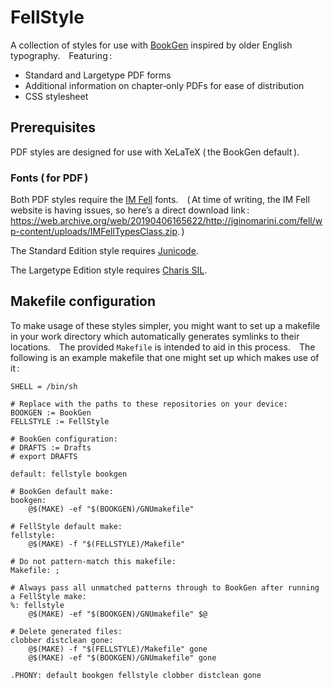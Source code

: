 # FellStyle

A collection of styles for use with [BookGen](https://github.com/marrus-sh/BookGen/) inspired by older English typography. Featuring :

+ Standard and Largetype PDF forms
+ Additional information on chapter­‑only PDFs for ease of distribution
+ CSS stylesheet

## Prerequisites

PDF styles are designed for use with XeLaTeX ( the BookGen default ).

### Fonts ( for PDF )

Both PDF styles require the [IM Fell](https://iginomarini.com/fell/the-revival-fonts/) fonts. ( At time of writing, the IM Fell website is having issues, so hereʼs a direct download link : <https://web.archive.org/web/20190406165622/http://iginomarini.com/fell/wp-content/uploads/IMFellTypesClass.zip>. )

The Standard Edition style requires [Junicode](http://junicode.sourceforge.net/).

The Largetype Edition style requires [Charis SIL](https://software.sil.org/charis/).

## Makefile configuration

To make usage of these styles simpler, you might want to set up a makefile in your work directory which automatically generates symlinks to their locations. The provided `Makefile` is intended to aid in this process. The following is an example makefile that one might set up which makes use of it :

	SHELL = /bin/sh

	# Replace with the paths to these repositories on your device:
	BOOKGEN := BookGen
	FELLSTYLE := FellStyle

	# BookGen configuration:
	# DRAFTS := Drafts
	# export DRAFTS

	default: fellstyle bookgen

	# BookGen default make:
	bookgen:
		@$(MAKE) -ef "$(BOOKGEN)/GNUmakefile"

	# FellStyle default make:
	fellstyle:
		@$(MAKE) -f "$(FELLSTYLE)/Makefile"

	# Do not pattern­‑match this makefile:
	Makefile: ;

	# Always pass all unmatched patterns through to BookGen after running a FellStyle make:
	%: fellstyle
		@$(MAKE) -ef "$(BOOKGEN)/GNUmakefile" $@

	# Delete generated files:
	clobber distclean gone:
		@$(MAKE) -f "$(FELLSTYLE)/Makefile" gone
		@$(MAKE) -ef "$(BOOKGEN)/GNUmakefile" gone

	.PHONY: default bookgen fellstyle clobber distclean gone

